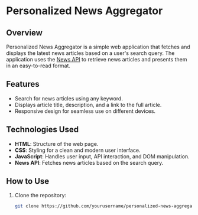 # Personalized News Aggregator

## Overview
Personalized News Aggregator is a simple web application that fetches and displays the latest news articles based on a user's search query. The application uses the [News API](https://newsapi.org) to retrieve news articles and presents them in an easy-to-read format.

## Features
- Search for news articles using any keyword.
- Displays article title, description, and a link to the full article.
- Responsive design for seamless use on different devices.

## Technologies Used
- **HTML**: Structure of the web page.
- **CSS**: Styling for a clean and modern user interface.
- **JavaScript**: Handles user input, API interaction, and DOM manipulation.
- **News API**: Fetches news articles based on the search query.

## How to Use
1. Clone the repository:
   ```bash
   git clone https://github.com/yourusername/personalized-news-aggregator.git
